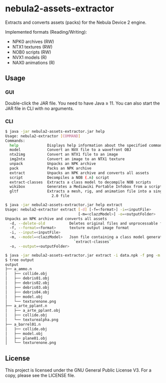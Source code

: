 # nebula2-assets-extractor
Extracts and converts assets (packs) for the Nebula Device 2 engine.

Implemented formats (Reading/Writing):
  - NPK0 archives (RW)
  - NTX1 textures (RW)
  - NOB0 scripts (RW)
  - NVX1 models (R)
  - NAX0 animations (R)

## Usage
### GUI
Double-click the JAR file. You need to have Java ≥ 11. You can also start the JAR file in CLI with no arguments.

### CLI

```bash
$ java -jar nebula2-assets-extractor.jar help
Usage: nebula2-extractor [COMMAND]
Commands:
  help             Displays help information about the specified command
  model            Convert an NVX file to a wavefront OBJ
  ntx2img          Convert an NTX1 file to an image
  img2ntx          Convert an image to an NTX1 texture
  unpack           Unpacks an NPK archive
  pack             Packs an NPK archive
  extract          Unpacks an NPK archive and converts all assets
  script           Decompiles a NOB (.n) script
  extract-classes  Extracts a class model to decompile NOB scripts
  wikibox          Generates a Mediawiki Portable Infobox from a script
  gltf             Extracts a mesh, rig, and animation file into a single glTF
                     2.0 file

$ java -jar nebula2-assets-extractor.jar help extract
Usage: nebula2-extractor extract [-d] [-f=<format>] -i=<inputFile>
                                 [-m=<clazzModel>] -o=<outputFolder>
Unpacks an NPK archive and converts all assets
  -d, --delete-old           Deletes original files and unprocessable files
  -f, --format=<format>      texture output image format
  -i, --input=<inputFile>
  -m, --model=<clazzModel>   Json file containing a class model generated using
                               `extract-classes`
  -o, --output=<outputFolder>

$ java -jar nebula2-assets-extractor.jar extract -i data.npk -f png -m project-nomads.classmodel.json -o output -d
$ tree output
output
├── a_ammo.n
│   ├── collide.obj
│   ├── debris01.obj
│   ├── debris02.obj
│   ├── debris03.obj
│   ├── debris04.obj
│   ├── model.obj
│   └── texturenone.png
├── a_arte_pplant.n
│   ├── a_arte_pplant.obj
│   ├── collide.obj
│   └── texturealpha.png
├── a_barrel01.n
│   ├── collide.obj
│   ├── model.obj
│   ├── plane01.obj
│   └── texturenone.png
```

## License

This project is licensed under the GNU General Public License V3. For a copy, please see the LICENSE file.
